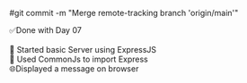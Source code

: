 #git commit -m "Merge remote-tracking branch 'origin/main'"

✅Done with Day 07
<br>
<br>
🔧 Started basic Server using ExpressJS
<br>
💠 Used CommonJs to import Express
<br>
🌐Displayed a message on browser
